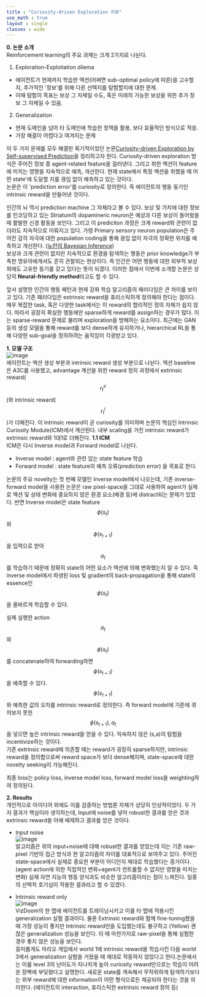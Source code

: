 ```yaml
---
title : "Curiosity-driven Exploration 리뷰"
use_math : true
layout : single
classes : wide
---
```

**0. 논문 소개**  
Reinforcement learning의 주요 과제는 크게 2가지로 나뉜다.  

1) Exploration-Exploitation dilema  
- 에이전트가 현재까지 학습한 액션(어쩌면 sub-optimal policy에 따른)을 고수할지, 추가적인 '정보'를 위해 다른 선택지를 탐험할지에 대한 문제. 
- 이때 탐험의 목표는 보상 그 자체일 수도, 혹은 미래의 가능한 보상을 위한 추가 정보 그 자체일 수 있음.  
2) Generalization  
- 현재 도메인을 넘어 타 도메인에 학습한 정책을 활용, 보다 효율적인 방식으로 적응.  
- 가장 해결이 어렵다고 여겨지는 문제  
    
이 두 가지 문제를 모두 해결한 획기적이었던 논문[Curiosity-driven Exploration by Self-supervised Prediction](https://arxiv.org/abs/1705.05363)을 정리하고자 한다. 
Curiosity-driven exploration 방식은 주어진 정보 중 agent-related feature을 걸러낸다.
그리고 취한 액션이 feature에 미치는 영향을 지속적으로 예측, 개선한다.
현재 state에서 특정 액션을 취했을 때 어떤 state'에 도달할 지를 끊임 없이 예측하고 있는 것이다.  
논문은 이 'prediction error'를 curiosity로 정의한다. 즉 에이전트의 행동 동기인 intrinsic reward을 만들어낸 것이다. 
  
인간의 뇌 역시 prediction machine 그 자체라고 볼 수 있다. 
보상 및 가치에 대한 정보를 인코딩하고 있는 Striatum의 dopamineric neuron은 예상과 다른 보상이 들어왔을 때 활발한 신경 활동을 보인다. 
그리고 이 prediciton 과정은 크게 reward와 관련이 없더라도 지속적으로 이뤄지고 있다. 
가령 Primary sensory neuron population은 주어진 감각 자극에 대한 population coding을 통해 끊임 없이 자극의 정확한 위치를 예측하고 개선한다. 
([뉴런의 Bayesian Inference](https://www.ncbi.nlm.nih.gov/pubmed/17057707))  
보상과 크게 관련이 없지만 지속적으로 환경을 탐색하는 행동은 prior knowledge가 부족한 영유아에게서도 흔히 관찰되는 현상이다. 
즉 인간은 어떤 행동에 대한 외부적 보상 외에도 고유한 동기를 갖고 있다는 뜻이 되겠다. 
이러한 점에서 이번에 소개할 논문은 상당히 **Neural-friendly method**라고도 할 수 있다.  
  
앞서 설명한 인간의 행동 패턴과 현재 강화 학습 알고리즘의 패러다임은 큰 차이를 보이고 있다. 기존 패러다임은 extrinsic reward을 휴리스틱하게 정의해야 한다는 점이다. 
매우 복잡한 task, 혹은 다양한 task에서는 이 reward의 합리적인 정의 자체가 쉽지 않다. 
따라서 굉장히 확실한 행동에만 sparse하게 reward를 assign하는 경우가 많다. 이는 sparse-reward 문제로 불리며 exploration을 방해하는 요소이다. 
최근에는 GAN 등의 생성 모델을 통해 reward를 보다 dense하게 유지하거나, hierarchical RL을 통해 다양한 sub-goal을 정의하려는 움직임이 각광받고 있다. 
  
**1. 모델 구조**  
![image](https://user-images.githubusercontent.com/46081019/54964809-30eaa300-4fb1-11e9-98c5-ad3fe3001152.png)  
에이전트는 액션 생성 부분과 intrinsic reward 생성 부분으로 나뉜다. 액션 baseline은 A3C를 사용했고, 
advantage 계산을 위한 reward 정의 과정에서 extrinsic reward($$r_t^e$$)와 intrinsic reward($$r_t^i$$)가 더해진다. 
이 Intrinsic reward이 곧 curiosity를 의미하며 논문의 핵심인 Intrinsic Curiosity Module(ICM)에서 계산된다. 
내부 scaling을 거친 intrinsic reward가 extrinsic reward와 1대1로 더해진다.
**1.1 ICM**  
ICM은 다시 Inverse model과 Forward model로 나뉜다. 
- Inverse model : agent와 관련 있는 state feature 학습
- Forward model : state feature의 예측 오류(prediction error)
을 목표로 한다.   

논문의 주요 novelty는 첫 번째 모델인 Inverse model에서 나오는데, 
기존 inverse-forward model을 사용한 논문은 raw pixel-space을 그대로 사용하여 
agent가 실제로 액션 및 상태 변화에 중요하지 않은 환경 요소(배경 등)에 distract되는 문제가 있었다. 
반면 Inverse model은 state feature $$\phi(s_t)$$와 $$\phi(s_{t+1})$$을 입력으로 받아 $$a_t$$를 학습하기 때문에 
정확히 state의 어떤 요소가 액션에 의해 변화했는지 알 수 있다. 
즉 inverse model에서 파생된 loss 및 gradient의 back-propagation을 통해 state의 essence인 $$\phi(s_t)$$을 올바르게 학습할 수 있다.  
  
실제 실행한 action $$a_t$$와 $$\phi(s_t)$$를 concatenate하여 forwarding하면 $$\phi(s_{t+1})$$을 예측할 수 있다. 
$$\phi(s_{t+1})$$와 예측한 값의 오차를 intrinsic reward로 정의한다. 즉 forward model에 기존에 겪어보지 못한 $$\phi(s_{t+1}), a_t$$을 넣으면 높은 intrinsic reward을 얻을 수 있다. 익숙하지 않은 (s,a)의 탐험을 incentivize하는 것이다.   
기존 extrinsic reward에 의존할 때는 reward가 굉장히 sparse하지만, intrinsic reward을 정의함으로써 reward space가 보다 dense해지며, 
state-space에 대한 novelty seeking이 가능해진다.  
  
최종 loss는 policy loss, inverse model loss, forward model loss을 weighting하여 정의된다.  
  
**2. Results**  
개인적으로 아이디어 외에도 이를 검증하는 방법론 자체가 상당히 인상적이었다. 
두 가지 결과가 핵심이라 생각하는데, Input에 noise를 넣어 robust한 결과를 얻은 것과 extrinsic reward을 아예 배제하고 결과를 얻은 것이다.
- Input noise  
![image](https://user-images.githubusercontent.com/46081019/54968364-c2f8a880-4fbd-11e9-8125-47194843fb77.png)   
알고리즘은 위의 input+noise에 대해 robust한 결과를 얻었는데 이는 기존 raw-pixel 기반의 접근 방식과 현 알고리즘의 차이를 대표적으로 보여주고 있다. 
주어진 state-space에서 실제로 중요한 부분이 어디인지 제대로 학습했다는 증거이다. (agent action에 의한 직접적인 변화+agent가 컨트롤할 수 없지만 영향을 미치는 변화) 실제 자연 지능의 행동 양식과도 비슷한 알고리즘이라는 점이 느껴진다. 일종의 선택적 호기심이 작용한 결과라고 할 수 있겠다.  
  
- Intrinsic reward only  
![image](https://user-images.githubusercontent.com/46081019/54968662-d0faf900-4fbe-11e9-977a-86d52107347e.png)  
VizDoom의 한 맵에 에이전트를 트레이닝시키고 이를 타 맵에 적용시킨 generalization 실험 결과이다.
물론 Extrinsic reward와 함께 fine-tuning했을때 가장 성능이 좋지만 Intrinsic reward만을 도입했는데도 불구하고 (Yellow) 괜찮은 generalization 성능을 보인다. 이 때 마찬가지로 raw-pixel을 통해 실험한 경우 좋지 않은 성능을 보인다.  
흥미롭게도 마리오 게임에서 world 1에 intrinsic reward을 학습시킨 다음 world 3에서 generalization 실험을 거쳤을 때 제대로 작동하지 않았다고 한다.논문에서는 이를 level 3의 난이도가 지나치게 높아 curiosity reward만으로는 학습이 어려운 장벽에 부딪혔다고 설명한다. 
새로운 state를 계속해서 무작위하게 탐색하기보다는 외부 reward에 대한 information이 어떤 형식으로든 제공되야 한다는 것을 의미한다.
(에이전트의 interaction, 휴리스틱한 extrinsic reward 정의 등)  
  

